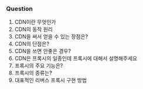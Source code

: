 ### Question

1. CDN이란 무엇인가
2. CDN의 동작 원리
3. CDN을 써서 얻을 수 있는 장점은?
4. CDN의 단점은?
5. CDN을 쓰면 안좋은 경우?
6. CDN은 프록시의 일종인데 프록시에 대해서 설명해주세요
7. 프록시의 주요 기능은?
8. 프록시의 종류는?
9. 대표적인 리버스 프록시 구현 방법
	









